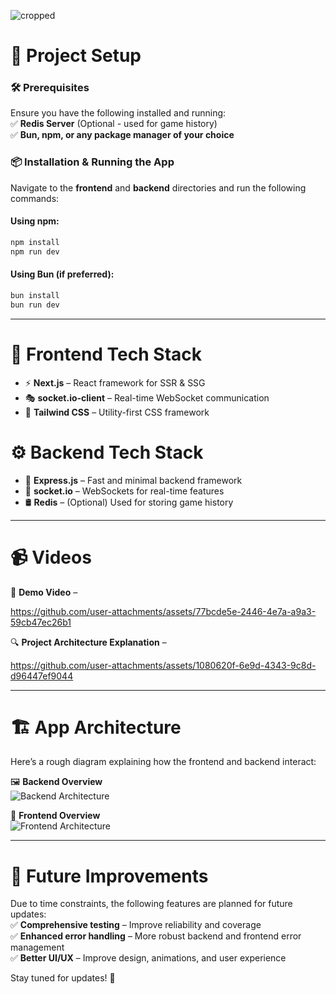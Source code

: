 ![cropped](https://github.com/user-attachments/assets/2473e2b2-6b17-4392-b3eb-6d9b3e5d7d08)


# 🚀 Project Setup  

### 🛠 Prerequisites  
Ensure you have the following installed and running:  
✅ **Redis Server** (Optional - used for game history)  
✅ **Bun, npm, or any package manager of your choice**  

### 📦 Installation & Running the App  
Navigate to the **frontend** and **backend** directories and run the following commands:  

#### **Using npm:**  
```bash
npm install
npm run dev
```

#### **Using Bun (if preferred):**  
```bash
bun install
bun run dev
```

---

# 🎨 Frontend Tech Stack  
- ⚡ **Next.js** – React framework for SSR & SSG  
- 🎭 **socket.io-client** – Real-time WebSocket communication  
- 🎨 **Tailwind CSS** – Utility-first CSS framework  

# ⚙️ Backend Tech Stack  
- 🚀 **Express.js** – Fast and minimal backend framework  
- 🔄 **socket.io** – WebSockets for real-time features  
- 🛢️ **Redis** – (Optional) Used for storing game history

---

# 📹 Videos  
🎥 **Demo Video** – 

https://github.com/user-attachments/assets/77bcde5e-2446-4e7a-a9a3-59cb47ec26b1


  
🔍 **Project Architecture Explanation** – 


https://github.com/user-attachments/assets/1080620f-6e9d-4343-9c8d-d96447ef9044



---

# 🏗️ App Architecture  
Here’s a rough diagram explaining how the frontend and backend interact:  

🖼️ **Backend Overview**  
![Backend Architecture](https://github.com/user-attachments/assets/39cafb04-ad04-4d1a-ae6c-24fa67915059)  

🎨 **Frontend Overview**  
![Frontend Architecture](https://github.com/user-attachments/assets/2ad7deed-f4f4-47c5-a8cf-c0b8d22b9e4a)  

---

# 🚀 Future Improvements  
Due to time constraints, the following features are planned for future updates:  
✅ **Comprehensive testing** – Improve reliability and coverage  
✅ **Enhanced error handling** – More robust backend and frontend error management  
✅ **Better UI/UX** – Improve design, animations, and user experience  

Stay tuned for updates! 🎉  
